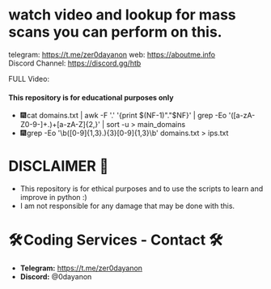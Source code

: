 # watch video and lookup for mass scans you can perform on this.
telegram: https://t.me/zer0dayanon
web: https://aboutme.info  
Discord Channel: https://discord.gg/htb

FULL Video:

#### This repository is for educational purposes only

- 🎆 cat domains.txt | awk -F '.' '{print $(NF-1)"."$NF}' | grep -Eo '([a-zA-Z0-9-]+\.)+[a-zA-Z]{2,}' | sort -u > main_domains
- 🎆 grep -Eo '\b([0-9]{1,3}\.){3}[0-9]{1,3}\b' domains.txt > ips.txt


# DISCLAIMER 📛 
- This repository is for ethical purposes and to use the scripts to learn and improve in python :)
- I am not responsible for any damage that may be done with this.

# 🛠️ Coding Services - Contact 🛠️
- **Telegram:** https://t.me/zer0dayanon
- **Discord:** @0dayanon
